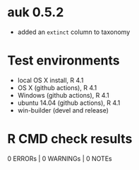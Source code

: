 # auk 0.5.2

- added an `extinct` column to taxonomy

# Test environments

- local OS X install, R 4.1
- OS X (github actions), R 4.1
- Windows (github actions), R 4.1
- ubuntu 14.04 (github actions), R 4.1
- win-builder (devel and release)

# R CMD check results

0 ERRORs | 0 WARNINGs | 0 NOTEs
